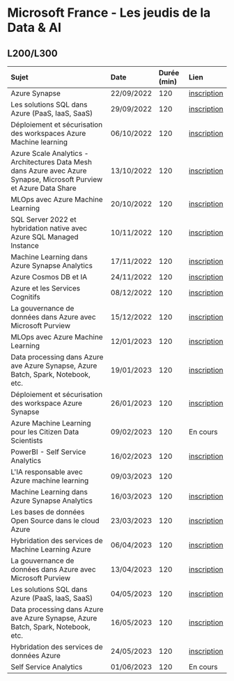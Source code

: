 #  Microsoft France - Les jeudis de la Data & AI

## L200/L300


Sujet | Date | Durée (min) | Lien
:---- | :--- | :---------- | :----
Azure Synapse | 22/09/2022	| 120	| [inscription](https://msevents.microsoft.com/event?id=857781749)
Les solutions SQL dans Azure (PaaS, IaaS, SaaS)	| 29/09/2022 |120 | [inscription](https://msevents.microsoft.com/event?id=502366997)
Déploiement et sécurisation des workspaces Azure Machine learning| 	06/10/2022	| 120	| [inscription](https://msevents.microsoft.com/event?id=1505714138)
Azure Scale Analytics - Architectures Data Mesh dans Azure avec Azure Synapse, Microsoft Purview et Azure Data Share | 	13/10/2022	| 120	| [inscription](https://msevents.microsoft.com/event?id=139685175)
MLOps avec Azure Machine Learning	| 20/10/2022 |120 | [inscription](https://msevents.microsoft.com/event?id=1245885767)
SQL Server 2022 et hybridation native avec Azure SQL Managed Instance | 10/11/2022	| 120	| [inscription](https://msevents.microsoft.com/event?id=145826476)
Machine Learning dans Azure Synapse Analytics|17/11/2022|120| [inscription](https://msevents.microsoft.com/event?id=3637723312)
Azure Cosmos DB et IA |24/11/2022 |120	| [inscription](https://msevents.microsoft.com/event?id=2646013445)
Azure et les Services Cognitifs |	08/12/2022 |120	| [inscription](https://msevents.microsoft.com/event?id=3772037220)
La gouvernance de données dans Azure avec Microsoft Purview	| 15/12/2022	| 120	| [inscription](https://msevents.microsoft.com/event?id=1499560981)
MLOps avec Azure Machine Learning	|12/01/2023	| 120	| [inscription](https://msevents.microsoft.com/event?id=4115194515)
Data processing dans Azure ave Azure Synapse, Azure Batch, Spark, Notebook, etc. |19/01/2023 |	120	| [inscription](https://msevents.microsoft.com/event?id=1537241181)
Déploiement et sécurisation des workspace Azure Synapse	| 26/01/2023 |	120 | [inscription](https://msevents.microsoft.com/event?id=1806467748)
Azure Machine Learning pour les Citizen Data Scientists	| 09/02/2023| 120 |	En cours
PowerBI - Self Service Analytics |	16/02/2023	| 120	| [inscription](https://msevents.microsoft.com/event?id=1401519679)
L'IA responsable avec Azure machine learning	| 09/03/2023	| 120 | | [inscription](https://msevents.microsoft.com/event?id=2072953112)
Machine Learning dans Azure Synapse Analytics	| 16/03/2023 | 120	| [inscription](https://msevents.microsoft.com/event?id=3413014857)
Les bases de données Open Source dans le cloud Azure |	23/03/2023 |	120 | [inscription](https://msevents.microsoft.com/event?id=2727487131)
Hybridation des services de Machine Learning Azure	| 06/04/2023 |	120	| [inscription](https://msevents.microsoft.com/event?id=1624914222)
La gouvernance de données dans Azure avec Microsoft Purview	| 13/04/2023 |120 | [inscription](https://msevents.microsoft.com/event?id=3909342839)
Les solutions SQL dans Azure (PaaS, IaaS, SaaS)	| 04/05/2023 | 120	| [inscription](https://msevents.microsoft.com/event?id=1162207895)
Data processing dans Azure ave Azure Synapse, Azure Batch, Spark, Notebook, etc.	| 16/05/2023 |	120	| [inscription](https://msevents.microsoft.com/event?id=3517068442)
Hybridation des services de données Azure	|24/05/2023	|120	| [inscription](https://msevents.microsoft.com/event?id=2996507398)
Self Service Analytics	| 01/06/2023	| 120	| En cours
